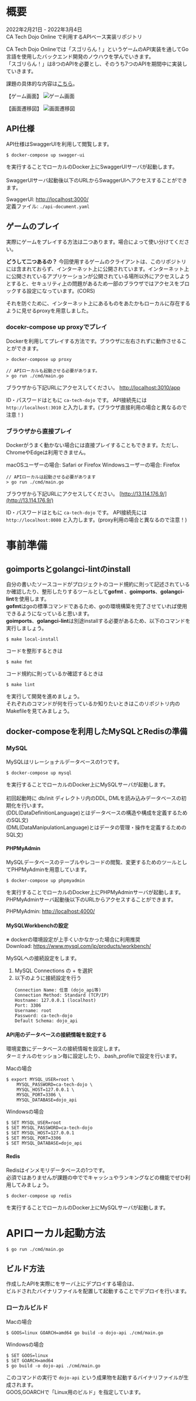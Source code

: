 # 概要
<p>
2022年2月21日 - 2022年3月4日<br>
CA Tech Dojo Online で利用するAPIベース実装リポジトリ
</p>

CA Tech Dojo Onlineでは「スゴリらん！」というゲームのAPI実装を通してGo言語を使用したバックエンド開発のノウハウを学んでいきます。<br>
「スゴリらん！」は8つのAPIを必要とし、そのうち7つのAPIを期間中に実装していきます。<br>

課題の具体的な内容は[こちら](./TASKS.md)。

【ゲーム画面】
![ゲーム画面](./img/game_view.png)

【画面遷移図】
![画面遷移図](./img/transition.png)

## API仕様
API仕様はSwaggerUIを利用して閲覧します。
```
$ docker-compose up swagger-ui
```
を実行することでローカルのDocker上にSwaggerUIサーバが起動します。<br>
<br>
SwaggerUIサーバ起動後以下のURLからSwaggerUIへアクセスすることができます。

SwaggerUI: <http://localhost:3000/> <br> 
定義ファイル: `./api-document.yaml`<br>

## ゲームのプレイ
実際にゲームをプレイする方法は二つあります。場合によって使い分けてください。

**どうして二つあるの？**
今回使用するゲームのクライアントは、このリポジトリには含まれておらず、インターネット上に公開されています。インターネット上に公開されているアプリケーションが公開されている場所以外にアクセスしようとすると、セキュリティ上の問題があるため一部のブラウザではアクセスをブロックする設定になっています。(CORS)

それを防ぐために、インターネット上にあるものをあたかもローカルに存在するように見せるproxyを用意しました。

### docekr-compose up proxyでプレイ
Dockerを利用してプレイする方法です。ブラウザに左右されずに動作させることができます。

```
> docker-compose up proxy

// APIローカルも起動させる必要があります。
> go run ./cmd/main.go
```

ブラウザから下記URLにアクセスしてください。
[http://localhost:3010/app](http://localhost:3010/app)

ID・パスワードはともに `ca-tech-dojo` です。
API接続先には `http://localhost:3010` と入力します。(ブラウザ直接利用の場合と異なるので注意！)

### ブラウザから直接プレイ
Dockerがうまく動かない場合には直接プレイすることもできます。ただし、ChromeやEdgeは利用できません。

macOSユーザーの場合: Safari or Firefox
Windowsユーザーの場合: Firefox

```
// APIローカルは起動させる必要があります
> go run ./cmd/main.go
```

ブラウザから下記URLにアクセスしてください。
[http://13.114.176.9/](http://13.114.176.9/)

ID・パスワードはともに `ca-tech-dojo` です。
API接続先には `http://localhost:8080` と入力します。(proxy利用の場合と異なるので注意！)

# 事前準備
## goimportsとgolangci-lintのinstall
自分の書いたソースコードがプロジェクトのコード規約に則って記述されているか確認したり、整形したりするツールとして**gofmt** 、**goimports**、**golangci-lint**を使用します。<br>
**gofmt**はgoの標準コマンドであるため、goの環境構築を完了させていれば使用できるようになっていると思います。<br>
**goimports**、**golangci-lint**は別途installする必要があるため、以下のコマンドを実行しましょう。
```
$ make local-install
```
コードを整形するときは
```
$ make fmt
```
コード規約に則っているか確認するときは
```
$ make lint
```
を実行して開発を進めましょう。<br>
それぞれのコマンドが何を行っているか知りたいときはこのリポジトリ内のMakefileを見てみましょう。

## docker-composeを利用したMySQLとRedisの準備
### MySQL
MySQLはリレーショナルデータベースの1つです。
```
$ docker-compose up mysql
```
を実行することでローカルのDocker上にMySQLサーバが起動します。<br>
<br>
初回起動時に db/init ディレクトリ内のDDL, DMLを読み込みデータベースの初期化を行います。<br>
(DDL(DataDefinitionLanguage)とはデータベースの構造や構成を定義するためのSQL文)<br>
(DML(DataManipulationLanguage)とはデータの管理・操作を定義するためのSQL文)

#### PHPMyAdmin
MySQLデータベースのテーブルやレコードの閲覧、変更するためのツールとしてPHPMyAdminを用意しています。
```
$ docker-compose up phpmyadmin
```
を実行することでローカルのDocker上にPHPMyAdminサーバが起動します。<br>
PHPMyAdminサーバ起動後以下のURLからアクセスすることができます。

PHPMyAdmin: <http://localhost:4000/>

#### MySQLWorkbenchの設定
※ dockerの環境設定が上手くいかなかった場合に利用推奨<br>
Download: https://www.mysql.com/jp/products/workbench/

MySQLへの接続設定をします。
1. MySQL Connections の + を選択
2. 以下のように接続設定を行う
    ```
    Connection Name: 任意 (dojo_api等)
    Connection Method: Standard (TCP/IP)
    Hostname: 127.0.0.1 (localhost)
    Port: 3306
    Username: root
    Password: ca-tech-dojo
    Default Schema: dojo_api

#### API用のデータベースの接続情報を設定する
環境変数にデータベースの接続情報を設定します。<br>
ターミナルのセッション毎に設定したり、.bash_profileで設定を行います。

Macの場合
```
$ export MYSQL_USER=root \
    MYSQL_PASSWORD=ca-tech-dojo \
    MYSQL_HOST=127.0.0.1 \
    MYSQL_PORT=3306 \
    MYSQL_DATABASE=dojo_api
```

Windowsの場合
```
$ SET MYSQL_USER=root
$ SET MYSQL_PASSWORD=ca-tech-dojo
$ SET MYSQL_HOST=127.0.0.1
$ SET MYSQL_PORT=3306
$ SET MYSQL_DATABASE=dojo_api
```

#### Redis
Redisはインメモリデータベースの1つです。<br>
必須ではありませんが課題の中ででキャッシュやランキングなどの機能でぜひ利用してみましょう。<br>
```
$ docker-compose up redis
```
を実行することでローカルのDocker上にMySQLサーバが起動します。

# APIローカル起動方法
```
$ go run ./cmd/main.go
```

## ビルド方法
作成したAPIを実際にをサーバ上にデプロイする場合は、<br>
ビルドされたバイナリファイルを配置して起動することでデプロイを行います。
### ローカルビルド
Macの場合
```
$ GOOS=linux GOARCH=amd64 go build -o dojo-api ./cmd/main.go
```

Windowsの場合
```
$ SET GOOS=linux
$ SET GOARCH=amd64
$ go build -o dojo-api ./cmd/main.go
```

このコマンドの実行で `dojo-api` という成果物を起動するバイナリファイルが生成されます。<br>
GOOS,GOARCHで「Linux用のビルド」を指定しています。
